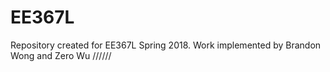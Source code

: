 # EE367L
Repository created for EE367L Spring 2018. Work implemented by Brandon Wong and Zero Wu
//////